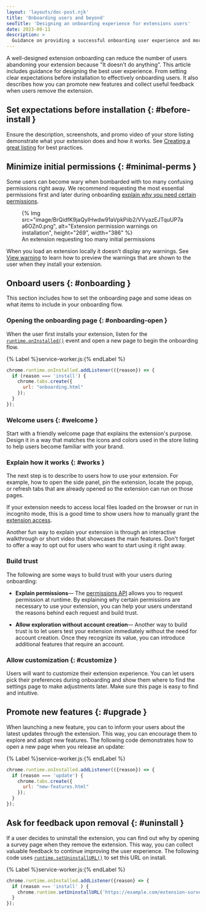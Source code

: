 ```yaml
---
layout: 'layouts/doc-post.njk'
title: 'Onboarding users and beyond'
seoTitle: 'Designing an onboarding experience for extensions users'
date: 2023-09-11
description: >
  Guidance on providing a successful onboarding user experience and more.
---
```


A well-designed extension onboarding can reduce the number of users abandoning your extension because "It doesn't do anything". This article includes guidance for designing the best user experience. From setting clear expectations before installation to effectively onboarding users. It also describes how you can promote new features and collect useful feedback when users remove the extension.

## Set expectations before installation {: #before-install }

Ensure the description, screenshots, and promo video of your store listing demonstrate what your extension does and how it works. See [Creating a great listing][cws-great-listing] for best practices.

## Minimize initial permissions {: #minimal-perms }

Some users can become wary when bombarded with too many confusing permissions right away. We recommend requesting the most essential permissions first and later during onboarding [explain why you need certain permissions](#explain-perms).

<figure>
  {% Img src="image/BrQidfK9jaQyIHwdw91aVpkPiib2/VVyazEJTquUP7aa6OZn0.png", alt="Extension permission warnings on installation", height="269", width="386" %}
  <figcaption>
    An extension requesting too many initial permissions
  </figcaption>
</figure>

When you load an extension locally it doesn't display any warnings. See [View warning][view-warning] to learn how to preview the warnings that are shown to the user when they install your extension.

## Onboard users {: #onboarding }

This section includes how to set the onboarding page and some ideas on what items to include in your onboarding flow. 

### Opening the onboarding page {: #onboarding-open }

When the user first installs your extension, listen for the [`runtime.onInstalled()`][runtime-oninstalled] event and open a new page to begin the onboarding flow.

{% Label %}service-worker.js:{% endLabel %}

```javascript
chrome.runtime.onInstalled.addListener(({reason}) => {
  if (reason === 'install') {
    chrome.tabs.create({
      url: "onboarding.html"
    });
  }
});
```

### Welcome users {: #welcome }

Start with a friendly welcome page that explains the extension's purpose. Design it in a way that matches the icons and colors used in the store listing to help users become familiar with your brand.

### Explain how it works {: #works }

The next step is to describe to users how to use your extension. For example, how to open the side panel, pin the extension, locate the popup, or refresh tabs that are already opened so the extension can run on those pages.

If your extension needs to access local files loaded on the browser or run in incognito mode, this is a good time to show users how to manually grant the [extension access][allow-access]. 

Another fun way to explain your extension is through an interactive walkthrough or short video that showcases the main features. Don't forget to offer a way to opt out for users who want to start using it right away.

### Build trust

The following are some ways to build trust with your users during onboarding:

- **Explain permissions**&mdash; The [permissions API][api-perms] allows you to request permission
  at runtime. By explaining why certain permissions are necessary to use your extension, you can
  help your users understand the reasons behind each request and build trust.

- **Allow exploration without account creation**&mdash; Another way to build trust is to let users
  test your extension immediately without the need for account creation. Once they recognize its
  value, you can introduce additional features that require an account.

### Allow customization {: #customize }

Users will want to customize their extension experience. You can let users pick their preferences
during onboarding and show them where to find the settings page to make adjustments later. Make sure
this page is easy to find and intuitive.

## Promote new features {: #upgrade }

When launching a new feature, you can to inform your users about the latest updates through the
extension. This way, you can encourage them to explore and adopt new features. The following code
demonstrates how to open a new page when you release an update:

{% Label %}service-worker.js:{% endLabel %}

```javascript
chrome.runtime.onInstalled.addListener(({reason}) => {
  if (reason === 'update') {
    chrome.tabs.create({
      url: "new-features.html"
    });
  }
});
```

## Ask for feedback upon removal {: #uninstall }

If a user decides to uninstall the extension, you can find out why by opening a survey page when
they remove the extension. This way, you can collect valuable feedback to continue improving the
user experience. The following code uses [`runtime.setUninstallURL()`][runtime-uninstall] to set
this URL on install.

{% Label %}service-worker.js:{% endLabel %}

```javascript
chrome.runtime.onInstalled.addListener({reason} => {
  if (reason === 'install' ) {
    chrome.runtime.setUninstallURL('https://example.com/extension-survey');
  }
});
```

[access-local-incognito]: /docs/extensions/mv3/declare_permissions/#allow_access
[allow-access]: /docs/extensions/mv3/declare_permissions/#allow_access
[api-perms]: /docs/extensions/reference/permissions
[cs-manifest]: /docs/extensions/mv3/manifest/content_scripts/
[cws-great-listing]: /docs/webstore/best_listing/
[perm-warn]: https://developer.chrome.com/docs/extensions/mv3/permission_warnings/
[runtime-oninstalled]: /docs/extensions/reference/runtime/#event-onInstalled
[runtime-uninstall]: /docs/extensions/reference/runtime/#method-setUninstallURL
[view-warning]: /docs/extensions/mv3/permission_warnings/#view_warnings